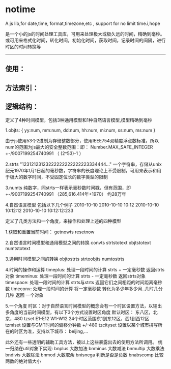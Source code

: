 # notime
A js lib,for date,time, format,timezone,etc , support for no limit time.i,hope

是一个小的js的时间处理工具库，可用来处理极大或极久远的时间，精确到毫秒。或可用来格式化时间，转化时间，初始化时间，获取时间，记录时间的间隔，进行时区的时间转换等

----

## 使用：


## 方法索引：



## 逻辑结构：

定义了4种时间模型，包括3种通用模型和1种自然语言模型,模型精确到毫秒

1.objts:
{
  yy:num,
	mm:num,
	dd:num,
	hh:num,
	mi:num,
	ss:num,
	ms:num
}

由于js使用53个2进制为存储整数部分，使用IEEE754双精度浮点数标准，所以num的范围为js最大的安全整数范围：即： Number.MAX_SAFE_INTEGER +-/9007199254740991   （ (2^53)-1 ）

2.strts
"12312123123222222222222223334444..." 
一个字符串，存储从unix纪元1970年1月1日起的毫秒数，字符串的长度理论上不受限制，可用来表示和用于极大的数字时间，不受固定位长的数字类型的限制

3.numts
纯数字，同strts一样表示毫秒数时间戳，但有范围，即+-/9007199254740991  （285,616.414年+1970） 约28万年

4.自然语言模型
包括以下几个例子
2010-10-10
2010-10-10 10:12 
2010-10-10 10:12:12 
2010-10-10 10:12:12:233

定义了几类方法和一个角度，来操作和处理上述的四种模型

1.获取和重置当前时间： 
getnowts
resetnow

2.自然语言时间模型和通用模型之间的转换
convts
strtstotext
objtstotext
numtstotext

3.通用时间模型之间的转换
objtostrts
strtoobjts
numtostrts

4.时间的操作和运算
timeplus: 处理一段时间的计算 strts + 一定毫秒数 返回strts对象
timeminus: 处理一段时间的计算 strts - 一定毫秒数 返回strts对象
timespace: 处理一段时间的计算 strts与strts 返回它们之间相距的时间距离毫秒数
timeconv:  处理一段时间的计算 将一定毫秒数 转化为多少年多少月..几时几分几秒 返回 一个对象

5.一个角度
时区：对于自然语言时间模型的概念会有一个时区设置方法，以输出多角度的当前时间模型，有以下3个方式设置时区角度
默认时区： 东八区，北京，480
tzset  E1-E12 W1-W12  24个时区范围东1到东12区，西1到西12区
tzmiset 设置与GMT时间的偏移分钟数 +/-480
tzcityset  设置以某个城市拼写所在的时区为准，支持以下城市：
beijing,...

此外还有一些透明的辅助工具方法，被以上这些暴露出去的使用方法所调用。
统一归纳在util对象下实现:
bnplus   大数加法
bnminus  大数减法
bnmultip 大数乘法
bndivis  大数除法
bnmod    大数取余
bnisnega    判断是否是负数
bnabscomp   比较两数的绝对值大小
